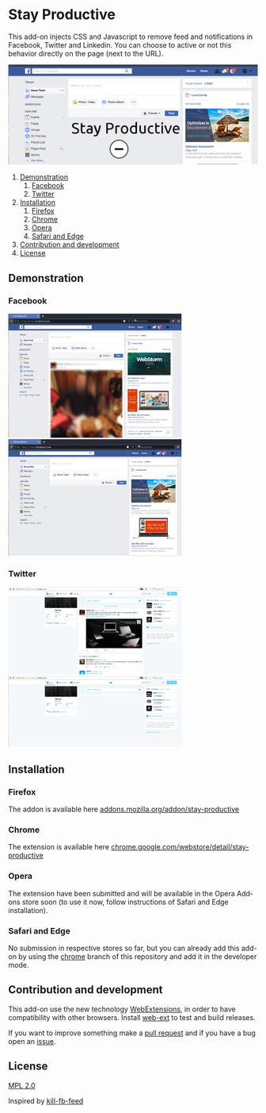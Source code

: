 # Stay Productive

This add-on injects CSS and Javascript to remove feed and notifications in Facebook, Twitter and Linkedin. You can choose to active or not this behavior directly on the page (next to the URL).

<img src="doc/promotional/facebook-stay-productive-on-large.png?raw=true" alt="Stay productive promotional picture displaying Facebook without feed" title="Stay Productive"/>

1. [Demonstration](#demonstration)
    1. [Facebook](#facebook)
    2. [Twitter](#twitter)
2. [Installation](#installation)
    1. [Firefox](#firefox)
    2. [Chrome](#chrome)
    3. [Opera](#opera)
    4. [Safari and Edge](#safari-and-edge)
3. [Contribution and development](#contribution-and-development)
4. [License](#license)

## Demonstration

### Facebook

<img style="display: inline-block;" src="doc/screenshot/facebook-stay-productive-off.png?raw=true" width="350" alt="Screenshot of Facebook when Stay Productive is Off" title="When Stay Productive is Off"/>
<img style="display: inline-block;" src="doc/screenshot/facebook-stay-productive-on.png?raw=true" width="350" alt="Screenshot of Facebook when Stay Productive is On" title="When Stay Productive is On"/>

### Twitter

<img style="display: inline-block;" src="doc/screenshot/twitter-stay-productive-off.png?raw=true" width="350" alt="Screenshot of Facebook when Stay Productive is Off" title="When Stay Productive is Off"/>
<img style="display: inline-block;" src="doc/screenshot/twitter-stay-productive-on.png?raw=true" width="350" alt="Screenshot of Facebook when Stay Productive is On" title="When Stay Productive is On"/>

## Installation

### Firefox

The addon is available here [addons.mozilla.org/addon/stay-productive](https://addons.mozilla.org/addon/stay-productive/)

### Chrome

The extension is available here [chrome.google.com/webstore/detail/stay-productive](https://chrome.google.com/webstore/detail/stay-productive/clebechkjgkellfchpaofjljofclphbg)

### Opera

The extension have been submitted and will be available in the Opera Add-ons store soon (to use it now, follow instructions of Safari and Edge installation).

### Safari and Edge

No submission in respective stores so far, but you can already add this add-on by using the [chrome](/antitoine/stay-productive/tree/chrome) branch of this repository and add it in the developer mode.

## Contribution and development

This add-on use the new technology [WebExtensions](https://developer.mozilla.org/en-US/Add-ons/WebExtensions), in order to have compatibility with other browsers. Install [web-ext](https://developer.mozilla.org/en-US/Add-ons/WebExtensions/Getting_started_with_web-ext) to test and build releases.

If you want to improve something make a [pull request](https://github.com/antitoine/stay-productive/pulls) and if you have a bug open an [issue](https://github.com/antitoine/stay-productive/issues).

## License

[MPL 2.0](https://www.mozilla.org/MPL/2.0/)

Inspired by [kill-fb-feed](https://github.com/Irio/kill-fb-feed)
